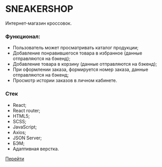 # SNEAKERSHOP

Интернет-магазин кроссовок.

### Функционал: 
- Пользователь может просматривать каталог продукции;
- Добавление понравившегося товара в избранное (данные отправляются на бэкенд);
- Добавление товара в корзину (данные отправляются на бэкенд); 
- При оформлении заказа, формируется номер заказа, данные отправляются на бэкенд;
- Просмотр истории заказов в личном кабинете. 


### Стек
- React;
- React router;
- HTML5;
- SCSS;
- JavaScript;
- Axios;
- JSON Server;
- БЭМ;
- Адаптивная верстка.

[Перейти](hhttps://callmemaksimg.github.io/Sneakers-shop/#/)

